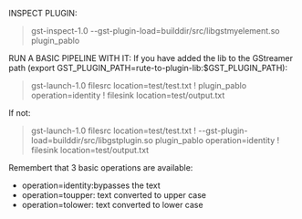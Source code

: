 INSPECT PLUGIN:
> gst-inspect-1.0 --gst-plugin-load=builddir/src/libgstmyelement.so plugin_pablo


RUN A BASIC PIPELINE WITH IT:
If you have added the lib to the GStreamer path  (export GST_PLUGIN_PATH=rute-to-plugin-lib:$GST_PLUGIN_PATH):
> gst-launch-1.0 filesrc location=test/test.txt ! plugin_pablo operation=identity ! filesink location=test/output.txt

If not:
> gst-launch-1.0 filesrc location=test/test.txt ! --gst-plugin-load=builddir/src/libgstplugin.so plugin_pablo operation=identity ! filesink location=test/output.txt

Remembert that 3 basic operations are available:
- operation=identity:bypasses the text
- operation=toupper: text converted to upper case
- operation=tolower: text converted to lower case
